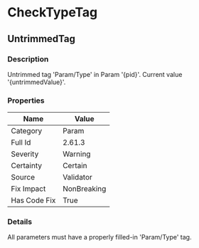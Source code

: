 ﻿---  
uid: Validator_2_61_3  
---

# CheckTypeTag

## UntrimmedTag

### Description

Untrimmed tag 'Param\/Type' in Param '{pid}'. Current value '{untrimmedValue}'.

### Properties

| Name         | Value       |
| ------------ | ----------- |
| Category     | Param       |
| Full Id      | 2.61.3      |
| Severity     | Warning     |
| Certainty    | Certain     |
| Source       | Validator   |
| Fix Impact   | NonBreaking |
| Has Code Fix | True        |

### Details

All parameters must have a properly filled\-in 'Param\/Type' tag.
